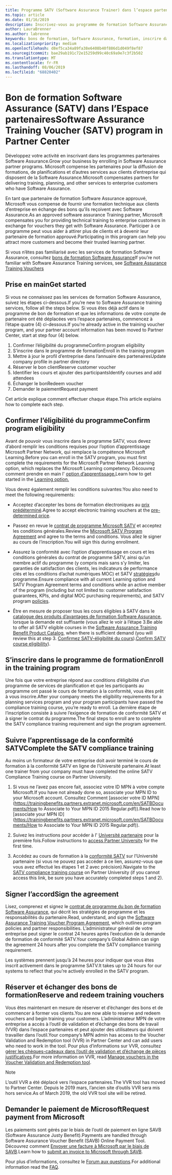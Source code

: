 ```yaml
---
title: Programme SATV (Software Assurance Trainer) dans l’espace partenaires | Espace partenaires
ms.topic: article
ms.date: 01/16/2019
description: Inscrivez-vous au programme de formation Software Assurance
author: LauraBrenner
ms.author: labrenne
keywords: bons de formation, Software Assurance, formation, inscrire dans SATV, SATV
ms.localizationpriority: medium
ms.openlocfilehash: d8ef5ca34a89fa38e6408b40f886d1d049f8ef87
ms.sourcegitcommit: bae29ab191c72e15259d99c40c69a9e7c3f2b502
ms.translationtype: MT
ms.contentlocale: fr-FR
ms.lasthandoff: 08/06/2019
ms.locfileid: "68820402"
---
```

# <a name="software-assurance-training-voucher-satv-program-in-partner-center"></a><span data-ttu-id="fc073-104">Bon de formation Software Assurance (SATV) dans l’Espace partenaires</span><span class="sxs-lookup"><span data-stu-id="fc073-104">Software Assurance Training Voucher (SATV) program in Partner Center</span></span>

<span data-ttu-id="fc073-105">Développez votre activité en inscrivant dans les programmes partenaires Software Assurance.</span><span class="sxs-lookup"><span data-stu-id="fc073-105">Grow your business by enrolling in Software Assurance partner programs.</span></span> <span data-ttu-id="fc073-106">Microsoft compense les partenaires pour la diffusion de formations, de planifications et d’autres services aux clients d’entreprise qui disposent de la Software Assurance.</span><span class="sxs-lookup"><span data-stu-id="fc073-106">Microsoft compensates partners for delivering training, planning, and other services to enterprise customers who have Software Assurance.</span></span> 

<span data-ttu-id="fc073-107">En tant que partenaire de formation Software Assurance approuvé, Microsoft vous compense de fournir une formation technique aux clients d’entreprise en échange des bons qu’ils reçoivent avec Software Assurance.</span><span class="sxs-lookup"><span data-stu-id="fc073-107">As an approved software assurance Training partner, Microsoft compensates you for providing technical training to enterprise customers in exchange for vouchers they get with Software Assurance.</span></span> <span data-ttu-id="fc073-108">Participer à ce programme peut vous aider à attirer plus de clients et à devenir leur partenaire de formation approuvé.</span><span class="sxs-lookup"><span data-stu-id="fc073-108">Participating in this program can help you attract more customers and become their trusted learning partner.</span></span>

<span data-ttu-id="fc073-109">Si vous n’êtes pas familiarisé avec les services de formation Software Assurance, consultez [bons de formation Software Assurance](https://trainingbenefits.partners.extranet.microsoft.com/en/SATV/Pages/default.aspx)</span><span class="sxs-lookup"><span data-stu-id="fc073-109">If you’re not familiar with Software Assurance Training services, see [Software Assurance Training Vouchers ](https://trainingbenefits.partners.extranet.microsoft.com/en/SATV/Pages/default.aspx)</span></span>

## <a name="get-started"></a><span data-ttu-id="fc073-110">Prise en main</span><span class="sxs-lookup"><span data-stu-id="fc073-110">Get started</span></span>

<span data-ttu-id="fc073-111">Si vous ne connaissez pas les services de formation Software Assurance, suivez les étapes ci-dessous.</span><span class="sxs-lookup"><span data-stu-id="fc073-111">If you’re new to Software Assurance training services, follow all the steps below.</span></span> <span data-ttu-id="fc073-112">Si vous êtes déjà actif dans le programme de bon de formation et que les informations de votre compte de partenaire ont été déplacées vers l’espace partenaires, commencez à l’étape quatre (4) ci-dessous.</span><span class="sxs-lookup"><span data-stu-id="fc073-112">If you’re already active in the training voucher program, and your partner account information has been moved to Partner Center, start at step four (4) below.</span></span> 

1. <span data-ttu-id="fc073-113">Confirmer l’éligibilité du programme</span><span class="sxs-lookup"><span data-stu-id="fc073-113">Confirm program eligibility</span></span>
2. <span data-ttu-id="fc073-114">S’inscrire dans le programme de formation</span><span class="sxs-lookup"><span data-stu-id="fc073-114">Enroll in the training program</span></span>
3. <span data-ttu-id="fc073-115">Mettre à jour le profil d’entreprise dans l’annuaire des partenaires</span><span class="sxs-lookup"><span data-stu-id="fc073-115">Update company profile in partner directory</span></span>
4. <span data-ttu-id="fc073-116">Réserver le bon client</span><span class="sxs-lookup"><span data-stu-id="fc073-116">Reserve customer voucher</span></span>
5. <span data-ttu-id="fc073-117">Identifier les cours et ajouter des participants</span><span class="sxs-lookup"><span data-stu-id="fc073-117">Identify courses and add attendees</span></span>
6. <span data-ttu-id="fc073-118">Échanger le bon</span><span class="sxs-lookup"><span data-stu-id="fc073-118">Redeem voucher</span></span>
7. <span data-ttu-id="fc073-119">Demander le paiement</span><span class="sxs-lookup"><span data-stu-id="fc073-119">Request payment</span></span>

<span data-ttu-id="fc073-120">Cet article explique comment effectuer chaque étape.</span><span class="sxs-lookup"><span data-stu-id="fc073-120">This article explains how to complete each step.</span></span>

## <a name="confirm-program-eligibility"></a><span data-ttu-id="fc073-121">Confirmer l’éligibilité du programme</span><span class="sxs-lookup"><span data-stu-id="fc073-121">Confirm program eligibility</span></span>

<span data-ttu-id="fc073-122">Avant de pouvoir vous inscrire dans le programme SATV, vous devez d’abord remplir les conditions requises pour l’option d’apprentissage Microsoft Partner Network, qui remplace la compétence Microsoft Learning.</span><span class="sxs-lookup"><span data-stu-id="fc073-122">Before you can enroll in the SATV program, you must first complete the requirements for the Microsoft Partner Network Learning option, which replaces the Microsoft Learning competency.</span></span> <span data-ttu-id="fc073-123">Découvrez comment prendre en main l' [option d’apprentissage.](https://partner.microsoft.com/marketing/details/learning-option-enrollment#/)</span><span class="sxs-lookup"><span data-stu-id="fc073-123">Learn how to get started in the [Learning option.](https://partner.microsoft.com/marketing/details/learning-option-enrollment#/)</span></span>

<span data-ttu-id="fc073-124">Vous devez également remplir les conditions suivantes:</span><span class="sxs-lookup"><span data-stu-id="fc073-124">You also need to meet the following requirements:</span></span>

- <span data-ttu-id="fc073-125">Acceptez d’accepter les bons de formation électroniques au [prix prédéterminé](https://partner.microsoft.com/membership/satv-voucher-pricing).</span><span class="sxs-lookup"><span data-stu-id="fc073-125">Agree to accept electronic training vouchers at the [pre-determined price](https://partner.microsoft.com/membership/satv-voucher-pricing).</span></span>

- <span data-ttu-id="fc073-126">Passez en revue le [contrat de programme Microsoft SATV](https://aka.ms/satv_legal_agreement) et acceptez les conditions générales.</span><span class="sxs-lookup"><span data-stu-id="fc073-126">Review the [Microsoft SATV Program Agreement](https://aka.ms/satv_legal_agreement) and agree to the terms and conditions.</span></span> <span data-ttu-id="fc073-127">Vous allez le signer au cours de l’inscription.</span><span class="sxs-lookup"><span data-stu-id="fc073-127">You will sign this during enrollment.</span></span> 

- <span data-ttu-id="fc073-128">Assurez la conformité avec l’option d’apprentissage en cours et les conditions générales du contrat de programme SATV, ainsi qu’un membre actif du programme (y compris mais sans s’y limiter, les garanties de satisfaction des clients, les indicateurs de performance clés et les conditions d’achat numériques MOC) et SATV [stratégies](https://trainingbenefits.partners.extranet.microsoft.com/en/SATV/Pages/ProgramPolicies.aspx)du programme.</span><span class="sxs-lookup"><span data-stu-id="fc073-128">Ensure compliance with all current Learning option and SATV Program Agreement terms and conditions while an active member of the program (including but not limited to: customer satisfaction guarantees, KPIs, and digital MOC purchasing requirements), and SATV program [policies](https://trainingbenefits.partners.extranet.microsoft.com/en/SATV/Pages/ProgramPolicies.aspx).</span></span>

- <span data-ttu-id="fc073-129">Être en mesure de proposer tous les cours éligibles à SATV dans le [catalogue des produits d’avantages de formation Software Assurance](https://aka.ms/SATV_catalog), lorsque la demande est suffisante (vous allez le voir à l’étape 3.</span><span class="sxs-lookup"><span data-stu-id="fc073-129">Be able to offer all SATV eligible courses in the [Software Assurance Training Benefit Product Catalog](https://aka.ms/SATV_catalog), when there is sufficient demand (you will review this at step 3.</span></span> <span data-ttu-id="fc073-130">[Confirmez SATV-éligibilité du cours](https://trainingbenefits.partners.extranet.microsoft.com/en/SATV/Pages/ConfirmEligibility.aspx)).</span><span class="sxs-lookup"><span data-stu-id="fc073-130">[Confirm SATV course eligibility](https://trainingbenefits.partners.extranet.microsoft.com/en/SATV/Pages/ConfirmEligibility.aspx)).</span></span>

## <a name="enroll-in-the-training-program"></a><span data-ttu-id="fc073-131">S’inscrire dans le programme de formation</span><span class="sxs-lookup"><span data-stu-id="fc073-131">Enroll in the training program</span></span>

<span data-ttu-id="fc073-132">Une fois que votre entreprise répond aux conditions d’éligibilité d’un programme de services de planification et que les participants au programme ont passé le cours de formation à la conformité, vous êtes prêt à vous inscrire.</span><span class="sxs-lookup"><span data-stu-id="fc073-132">After your company meets the eligibility requirements for a planning services program and your program participants have passed the compliance training course, you’re ready to enroll.</span></span> <span data-ttu-id="fc073-133">La dernière étape de l’inscription consiste à suivre l’exigence de formation de conformité SATV et à signer le contrat du programme.</span><span class="sxs-lookup"><span data-stu-id="fc073-133">The final steps to enroll are to complete the SATV compliance training requirement and sign the program agreement.</span></span>  

## <a name="complete-the-satv-compliance-training"></a><span data-ttu-id="fc073-134">Suivre l’apprentissage de la conformité SATV</span><span class="sxs-lookup"><span data-stu-id="fc073-134">Complete the SATV compliance training</span></span>

<span data-ttu-id="fc073-135">Au moins un formateur de votre entreprise doit avoir terminé le cours de formation à la conformité SATV en ligne de l’Université partenaire.</span><span class="sxs-lookup"><span data-stu-id="fc073-135">At least one trainer from your company must have completed the online SATV Compliance Training course on Partner University.</span></span>
 
1. <span data-ttu-id="fc073-136">Si vous ne l’avez pas encore fait, associez votre ID MPN à votre compte Microsoft.</span><span class="sxs-lookup"><span data-stu-id="fc073-136">If you have not already done so, associate your MPN ID to your Microsoft account.</span></span> <span data-ttu-id="fc073-137">Consultez Comment [associer votre ID MPN](https://trainingbenefits.partners.extranet.microsoft.com/en/SATBDocuments/How to Associate to Your MPN ID 2015 Regular.pdf)).</span><span class="sxs-lookup"><span data-stu-id="fc073-137">Read how to [associate your MPN ID](https://trainingbenefits.partners.extranet.microsoft.com/en/SATBDocuments/How to Associate to Your MPN ID 2015 Regular.pdf)).</span></span>

2. <span data-ttu-id="fc073-138">Suivez les instructions pour accéder à l' [Université partenaire](https://trainingbenefits.partners.extranet.microsoft.com/en/SATBDocuments/Partner_University_on-boarding.pdf) pour la première fois.</span><span class="sxs-lookup"><span data-stu-id="fc073-138">Follow instructions to [access Partner University](https://trainingbenefits.partners.extranet.microsoft.com/en/SATBDocuments/Partner_University_on-boarding.pdf) for the first time.</span></span>

3. <span data-ttu-id="fc073-139">Accédez au cours de formation à la [conformité SATV](https://partneruniversity.microsoft.com/?whr=uri:MicrosoftAccount&courseId=14461&scoId=dXsXmk7lB_2704778676) sur l’Université partenaire (si vous ne pouvez pas accéder à ce lien, assurez-vous que vous avez effectué les étapes 1 et 2 avec précision).</span><span class="sxs-lookup"><span data-stu-id="fc073-139">Navigate to the [SATV compliance training course](https://partneruniversity.microsoft.com/?whr=uri:MicrosoftAccount&courseId=14461&scoId=dXsXmk7lB_2704778676) on Partner University (if you cannot access this link, be sure you have accurately completed steps 1 and 2).</span></span>  

## <a name="sign-the-agreement"></a><span data-ttu-id="fc073-140">Signer l’accord</span><span class="sxs-lookup"><span data-stu-id="fc073-140">Sign the agreement</span></span>

<span data-ttu-id="fc073-141">Lisez, comprenez et signez le [contrat de programme du bon de formation Software Assurance](https://partners.microsoft.com/partnerprogram/Satv.aspx), qui décrit les stratégies de programme et les responsabilités du partenaire.</span><span class="sxs-lookup"><span data-stu-id="fc073-141">Read, understand, and sign the [Software Assurance Training Voucher Program Agreement](https://partners.microsoft.com/partnerprogram/Satv.aspx), which outlines program policies and partner responsibilities.</span></span> <span data-ttu-id="fc073-142">L’administrateur général de votre entreprise peut signer le contrat 24 heures après l’exécution de la demande de formation de conformité SATV.</span><span class="sxs-lookup"><span data-stu-id="fc073-142">Your company’s Global Admin can sign the agreement 24 hours after you complete the SATV compliance training requirement.</span></span>

<span data-ttu-id="fc073-143">Les systèmes prennent jusqu’à 24 heures pour indiquer que vous êtes inscrit activement dans le programme SATV.</span><span class="sxs-lookup"><span data-stu-id="fc073-143">It takes up to 24 hours for our systems to reflect that you’re actively enrolled in the SATV program.</span></span> 

## <a name="reserve-and-redeem-training-vouchers"></a><span data-ttu-id="fc073-144">Réserver et échanger des bons de formation</span><span class="sxs-lookup"><span data-stu-id="fc073-144">Reserve and redeem training vouchers</span></span>

<span data-ttu-id="fc073-145">Vous êtes maintenant en mesure de réserver et d’échanger des bons et de commencer à former vos clients.</span><span class="sxs-lookup"><span data-stu-id="fc073-145">You are now able to reserve and redeem vouchers and begin training your customers.</span></span> <span data-ttu-id="fc073-146">L’administrateur MPN de votre entreprise a accès à l’outil de validation et d’échange des bons de travail (VVR) dans l’espace partenaires et peut ajouter des utilisateurs qui doivent travailler dans l’outil.</span><span class="sxs-lookup"><span data-stu-id="fc073-146">Your company’s MPN admin has access to the Voucher Validation and Redemption tool (VVR) in Partner Center and can add users who need to work in the tool.</span></span> <span data-ttu-id="fc073-147">Pour plus d’informations sur VVR, consultez [gérer les chèques-cadeaux dans l’outil de validation et d’échange de pièces justificatives](voucher-validation-tool.md).</span><span class="sxs-lookup"><span data-stu-id="fc073-147">For more information on VVR, read [Manage vouchers in the Voucher Validation and Redemption tool](voucher-validation-tool.md).</span></span>

>[!Note]
><span data-ttu-id="fc073-148">L’outil VVR a été déplacé vers l’espace partenaires.</span><span class="sxs-lookup"><span data-stu-id="fc073-148">The VVR tool has moved to Partner Center.</span></span> <span data-ttu-id="fc073-149">Depuis le 2019 mars, l’ancien site d’outils VVR sera mis hors service.</span><span class="sxs-lookup"><span data-stu-id="fc073-149">As of March 2019, the old VVR tool site will be retired.</span></span>

## <a name="request-payment-from-microsoft"></a><span data-ttu-id="fc073-150">Demander le paiement de Microsoft</span><span class="sxs-lookup"><span data-stu-id="fc073-150">Request payment from Microsoft</span></span>

<span data-ttu-id="fc073-151">Les paiements sont gérés par le biais de l’outil de paiement en ligne SAVB (Software Assurance Justy Benefit).</span><span class="sxs-lookup"><span data-stu-id="fc073-151">Payments are handled through Software Assurance Voucher Benefit (SAVB) Online Payment Tool.</span></span>  <span data-ttu-id="fc073-152">Découvrez comment [Envoyer une facture à Microsoft par le biais de SAVB](https://trainingbenefits.partners.extranet.microsoft.com/en/SATV/Pages/GetPaid.aspx).</span><span class="sxs-lookup"><span data-stu-id="fc073-152">Learn how to [submit an invoice to Microsoft through SAVB](https://trainingbenefits.partners.extranet.microsoft.com/en/SATV/Pages/GetPaid.aspx).</span></span>

<span data-ttu-id="fc073-153">Pour plus d’informations, consultez le [Forum aux questions](vvr-faq.md).</span><span class="sxs-lookup"><span data-stu-id="fc073-153">For additional information read the [FAQ](vvr-faq.md).</span></span>
